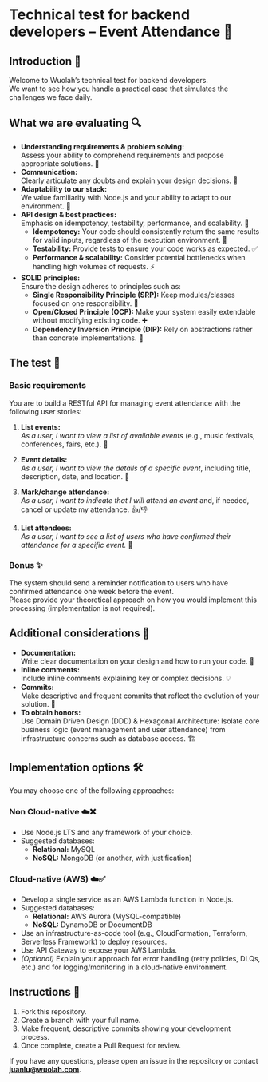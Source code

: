 # Technical test for backend developers – Event Attendance 🎫

## Introduction 👋
Welcome to Wuolah’s technical test for backend developers.  
We want to see how you handle a practical case that simulates the challenges we face daily.

## What we are evaluating 🔍
- **Understanding requirements & problem solving:**  
  Assess your ability to comprehend requirements and propose appropriate solutions. 🧠
- **Communication:**  
  Clearly articulate any doubts and explain your design decisions. 💬
- **Adaptability to our stack:**  
  We value familiarity with Node.js and your ability to adapt to our environment. 🔧
- **API design & best practices:**  
  Emphasis on idempotency, testability, performance, and scalability. 🚀  
  - **Idempotency:** Your code should consistently return the same results for valid inputs, regardless of the execution environment. 🔄
  - **Testability:** Provide tests to ensure your code works as expected. ✅
  - **Performance & scalability:** Consider potential bottlenecks when handling high volumes of requests. ⚡
- **SOLID principles:**  
  Ensure the design adheres to principles such as:  
  - **Single Responsibility Principle (SRP):** Keep modules/classes focused on one responsibility. 🎯
  - **Open/Closed Principle (OCP):** Make your system easily extendable without modifying existing code. ➕
  - **Dependency Inversion Principle (DIP):** Rely on abstractions rather than concrete implementations. 🔌

## The test 📝

### Basic requirements
You are to build a RESTful API for managing event attendance with the following user stories:

1. **List events:**  
   *As a user, I want to view a list of available events* (e.g., music festivals, conferences, fairs, etc.). 🎉

2. **Event details:**  
   *As a user, I want to view the details of a specific event*, including title, description, date, and location. 📅

3. **Mark/change attendance:**  
   *As a user, I want to indicate that I will attend an event* and, if needed, cancel or update my attendance. 👍/👎

4. **List attendees:**  
   *As a user, I want to see a list of users who have confirmed their attendance for a specific event.* 👥

### Bonus ✨
The system should send a reminder notification to users who have confirmed attendance one week before the event.  
Please provide your theoretical approach on how you would implement this processing (implementation is not required).

## Additional considerations 📌
- **Documentation:**  
  Write clear documentation on your design and how to run your code. 📖
- **Inline comments:**  
  Include inline comments explaining key or complex decisions. 💡
- **Commits:**  
  Make descriptive and frequent commits that reflect the evolution of your solution. 🔄
- **To obtain honors:**  
  Use Domain Driven Design (DDD) & Hexagonal Architecture: Isolate core business logic (event management and user attendance) from infrastructure concerns such as database access. 🏗️

## Implementation options 🛠️
You may choose one of the following approaches:

### Non Cloud-native ☁️❌
- Use Node.js LTS and any framework of your choice.
- Suggested databases:
  - **Relational:** MySQL
  - **NoSQL:** MongoDB (or another, with justification)

### Cloud-native (AWS) ☁️✅
- Develop a single service as an AWS Lambda function in Node.js.
- Suggested databases:
  - **Relational:** AWS Aurora (MySQL-compatible)
  - **NoSQL:** DynamoDB or DocumentDB
- Use an infrastructure-as-code tool (e.g., CloudFormation, Terraform, Serverless Framework) to deploy resources.
- Use API Gateway to expose your AWS Lambda.
- *(Optional)* Explain your approach for error handling (retry policies, DLQs, etc.) and for logging/monitoring in a cloud-native environment.

## Instructions 🔧
1. Fork this repository.
2. Create a branch with your full name.
3. Make frequent, descriptive commits showing your development process.
4. Once complete, create a Pull Request for review.

If you have any questions, please open an issue in the repository or contact **juanlu@wuolah.com**.
